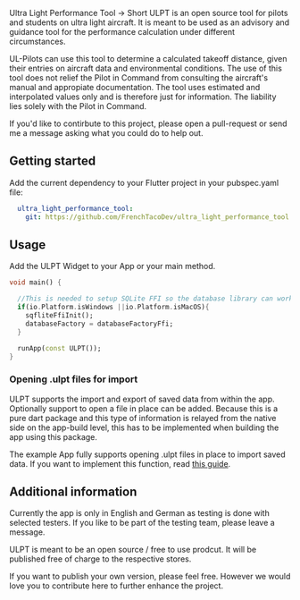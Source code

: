 Ultra Light Performance Tool -> Short ULPT is an open source tool for pilots and students on ultra light aircraft.
It is meant to be used as an advisory and guidance tool for the performance calculation under different circumstances.

UL-Pilots can use this tool to determine a calculated takeoff distance, given their entries on aircraft data and environmental conditions.
The use of this tool does not relief the Pilot in Command from consulting the aircraft's manual and appropiate documentation.
The tool uses estimated and interpolated values only and is therefore just for information.
The liability lies solely with the Pilot in Command.

If you'd like to contirbute to this project, please open a pull-request or send me a message asking what you could do to help out.

## Getting started

Add the current dependency to your Flutter project in your pubspec.yaml file:

```yaml
  ultra_light_performance_tool:
    git: https://github.com/FrenchTacoDev/ultra_light_performance_tool.git
```

## Usage

Add the ULPT Widget to your App or your main method.

```dart
void main() {

  //This is needed to setup SQLite FFI so the database library can work on desktop!
  if(io.Platform.isWindows ||io.Platform.isMacOS){
    sqfliteFfiInit();
    databaseFactory = databaseFactoryFfi;
  }

  runApp(const ULPT());
}
```

### Opening .ulpt files for import

ULPT supports the import and export of saved data from within the app. Optionally support to open a file in place can be added.
Because this is a pure dart package and this type of information is relayed from the native side on the app-build level, this has to be implemented when building the app using this package.

The example App fully supports opening .ulpt files in place to import saved data. If you want to implement this function, read [this guide](documentation/how_to_import_files.md).

## Additional information

Currently the app is only in English and German as testing is done with selected testers.
If you like to be part of the testing team, please leave a message.

ULPT is meant to be an open source / free to use prodcut.
It will be published free of charge to the respective stores.

If you want to publish your own version, please feel free.
However we would love you to contribute here to further enhance the project.
